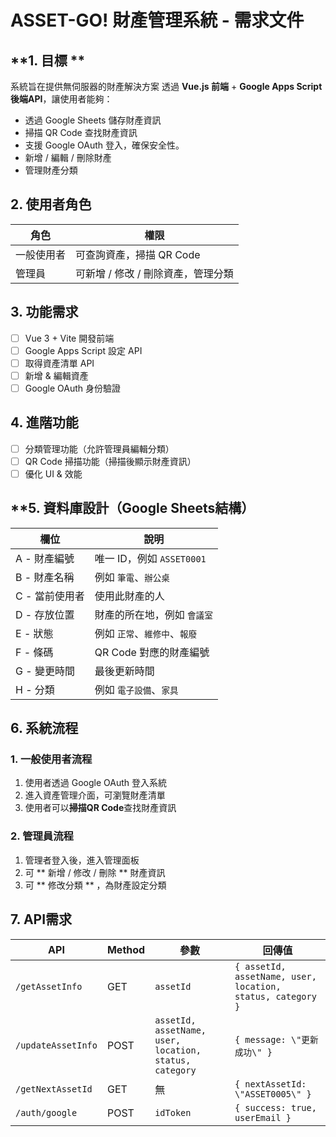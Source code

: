# ASSET-GO! 財產管理系統 - 需求文件

## **1. 目標 **
系統旨在提供無伺服器的財產解決方案
透過 **Vue.js 前端** + **Google Apps Script 後端API**，讓使用者能夠：
- 透過 Google Sheets 儲存財產資訊
- 掃描 QR Code 查找財產資訊
- 支援 Google OAuth 登入，確保安全性。
- 新增 / 編輯 / 刪除財產
- 管理財產分類

## **2. 使用者角色**
| 角色 | 權限 |
|------|------|
| 一般使用者 | 可查詢資產，掃描 QR Code | 
| 管理員 | 可新增 / 修改 / 刪除資產，管理分類 |

## **3. 功能需求**
- [ ] Vue 3 + Vite 開發前端
- [ ] Google Apps Script 設定 API
- [ ] 取得資產清單 API
- [ ] 新增 & 編輯資產
- [ ] Google OAuth 身份驗證

## **4. 進階功能**
- [ ] 分類管理功能（允許管理員編輯分類）
- [ ] QR Code 掃描功能（掃描後顯示財產資訊）
- [ ] 優化 UI & 效能

## **5. 資料庫設計（Google Sheets結構）
| 欄位 | 說明 |
|------|------|
| A - 財產編號 | 唯一 ID，例如 `ASSET0001` |
| B - 財產名稱 | 例如 `筆電`、`辦公桌` |
| C - 當前使用者 | 使用此財產的人 |
| D - 存放位置 | 財產的所在地，例如 `會議室` |
| E - 狀態 | 例如 `正常`、`維修中`、`報廢` |
| F - 條碼 | QR Code 對應的財產編號 |
| G - 變更時間 | 最後更新時間 |
| H - 分類 | 例如 `電子設備`、`家具` |

## **6. 系統流程**
### **1. 一般使用者流程**
1. 使用者透過 Google OAuth 登入系統
2. 進入資產管理介面，可瀏覽財產清單
3. 使用者可以**掃描QR Code**查找財產資訊

### **2. 管理員流程**
1. 管理者登入後，進入管理面板
2. 可 ** 新增 / 修改 / 刪除 ** 財產資訊
3. 可 ** 修改分類 ** ，為財產設定分類

## **7. API需求**
| API | Method | 參數 | 回傳值 |
|-----|--------|------|--------|
| `/getAssetInfo` | GET | `assetId` | `{ assetId, assetName, user, location, status, category }` |
| `/updateAssetInfo` | POST | `assetId, assetName, user, location, status, category` | `{ message: \"更新成功\" }` |
| `/getNextAssetId` | GET | 無 | `{ nextAssetId: \"ASSET0005\" }` |
| `/auth/google` | POST | `idToken` | `{ success: true, userEmail }` |